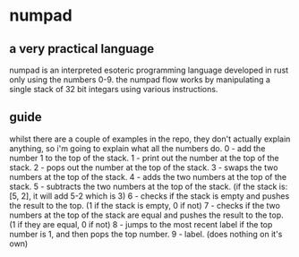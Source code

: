 # numpad
## a very practical language
numpad is an interpreted esoteric programming language developed in rust only using the numbers 0-9. the numpad flow works by manipulating a single stack of 32 bit integars using various instructions.

## guide
whilst there are a couple of examples in the repo, they don't actually explain anything, so i'm going to explain what all the numbers do.
0 - add the number 1 to the top of the stack.
1 - print out the number at the top of the stack.
2 - pops out the number at the top of the stack.
3 - swaps the two numbers at the top of the stack.
4 - adds the two numbers at the top of the stack.
5 - subtracts the two numbers at the top of the stack. (if the stack is: [5, 2], it will add 5-2 which is 3)
6 - checks if the stack is empty and pushes the result to the top. (1 if the stack is empty, 0 if not)
7 - checks if the two numbers at the top of the stack are equal and pushes the result to the top. (1 if they are equal, 0 if not)
8 - jumps to the most recent label if the top number is 1, and then pops the top number.
9 - label. (does nothing on it's own)
